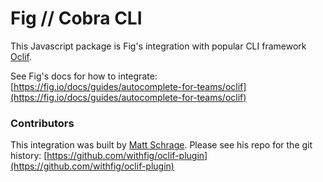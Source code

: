 # Fig // Cobra CLI

This Javascript package is Fig's integration with popular CLI framework [Oclif](https://oclif.io/).

See Fig's docs for how to integrate: [https://fig.io/docs/guides/autocomplete-for-teams/oclif](https://fig.io/docs/guides/autocomplete-for-teams/oclif)

### Contributors
This integration was built by [Matt Schrage](https://github.com/mschrage/). Please see his repo for the git history: [https://github.com/withfig/oclif-plugin](https://github.com/withfig/oclif-plugin)


